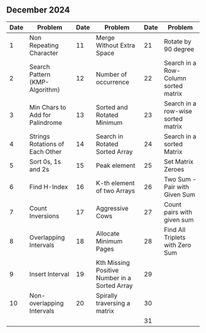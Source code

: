 ## December 2024

| Date | Problem                         | Date | Problem                                       | Date | Problem                              |
| ---- | ------------------------------- | ---- | --------------------------------------------- | ---- | ------------------------------------ |
| 1    | Non Repeating Character         | 11   | Merge Without Extra Space                     | 21   | Rotate by 90 degree                  |
| 2    | Search Pattern (KMP-Algorithm)  | 12   | Number of occurrence                          | 22   | Search in a Row-Column sorted matrix |
| 3    | Min Chars to Add for Palindrome | 13   | Sorted and Rotated Minimum                    | 23   | Search in a row-wise sorted matrix   |
| 4    | Strings Rotations of Each Other | 14   | Search in Rotated Sorted Array                | 24   | Search in a sorted Matrix            |
| 5    | Sort 0s, 1s and 2s              | 15   | Peak element                                  | 25   | Set Matrix Zeroes                    |
| 6    | Find H-Index                    | 16   | K-th element of two Arrays                    | 26   | Two Sum - Pair with Given Sum        |
| 7    | Count Inversions                | 17   | Aggressive Cows                               | 27   | Count pairs with given sum           |
| 8    | Overlapping Intervals           | 18   | Allocate Minimum Pages                        | 28   | Find All Triplets with Zero Sum      |
| 9    | Insert Interval                 | 19   | Kth Missing Positive Number in a Sorted Array | 29   |                                      |
| 10   | Non-overlapping Intervals       | 20   | Spirally traversing a matrix                  | 30   |                                      |
|      |                                 |      |                                               | 31   |                                      |
